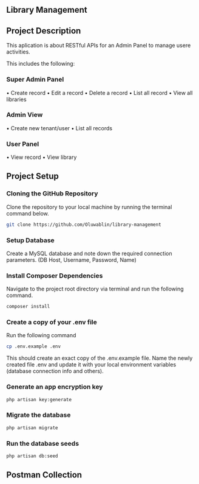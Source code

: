 ## Library Management 

## Project Description

This aplication is about RESTful APIs for an Admin Panel to manage usere activities.

This includes the following:

### Super Admin Panel
• Create record
• Edit a record
• Delete a record
• List all record
• View all libraries
### Admin View
• Create new tenant/user
• List all records

### User Panel
• View record
• View library

## Project Setup

### Cloning the GitHub Repository

Clone the repository to your local machine by running the terminal command below.

```bash
git clone https://github.com/Oluwablin/library-management
```

### Setup Database

Create a MySQL database and note down the required connection parameters. (DB Host, Username, Password, Name)

### Install Composer Dependencies

Navigate to the project root directory via terminal and run the following command.

```bash
composer install
```

### Create a copy of your .env file

Run the following command

```bash
cp .env.example .env
```

This should create an exact copy of the .env.example file. Name the newly created file .env and update it with your local environment variables (database connection info and others).

### Generate an app encryption key

```bash
php artisan key:generate
```

### Migrate the database

```bash
php artisan migrate
```

### Run the database seeds

```bash
php artisan db:seed
```

## Postman Collection